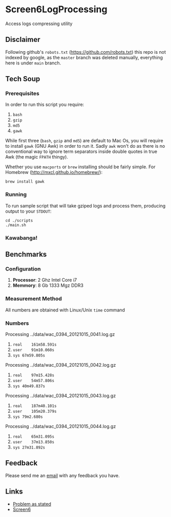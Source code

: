 Screen6LogProcessing
====================

Access logs compressing utility

Disclaimer
----------

Following github's `robots.txt` (https://github.com/robots.txt) this repo is not indexed by google, 
as the `master` branch was deleted manually, everything here is under `main` branch.

Tech Soup
---------

### Prerequisites

In order to run this script you require:

1. `bash`
1. `gzip`
1. `md5`
1. `gawk`

While first three (`bash`, `gzip` and `md5`) are default to Mac Os, you will require to install `gawk` (GNU Awk)
in order to run it. Sadly `awk` won't do as there is no conventional way to ignore term separators inside double quotes 
in true Awk (the magic `FPATH` thingy).

Whether you use `macports` or `brew` installing should be fairly simple. For Homebrew (http://mxcl.github.io/homebrew/):
    
    brew install gawk

### Running

To run sample script that will take gziped logs and process them, producing output to your `STDOUT`:

    cd ./scripts
    ./main.sh

### Kawabanga!

Benchmarks
----------

### Configuration

 1. **Processor**: 2 Ghz Intel Core i7
 1. **Memmory**: 8 Gb 1333 Mgz DDR3

### Measurement Method

All numbers are obtained with Linux/Unix `time` command

### Numbers

Processing ../data/wac_0394_20121015_0041.log.gz

1. `real	161m58.591s`
1. `user	91m10.060s`
1. `sys	67m59.805s`

Processing ../data/wac_0394_20121015_0042.log.gz

1. `real	97m15.428s`
1. `user	54m57.806s`
1. `sys	40m49.837s`

Processing ../data/wac_0394_20121015_0043.log.gz

1. `real	187m40.101s`
1. `user	105m20.379s`
1. `sys	79m2.680s`

Processing ../data/wac_0394_20121015_0044.log.gz

1. `real	65m31.095s`
1. `user	37m13.850s`
1. `sys	27m31.892s`

Feedback
--------

Please send me an [email](ilya.pimenov@gmail.com) with any feedback you have.

Links
-----

 * [Problem as stated](https://github.com/ilya-pi/Screen6LogProcessing/blob/main/Problem.pdf)
 * [Screen6](http://screen6.io/)

